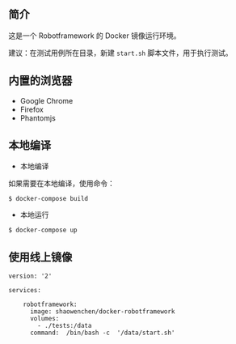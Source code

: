 ## 简介

这是一个 Robotframework 的 Docker 镜像运行环境。

建议：在测试用例所在目录，新建 `start.sh` 脚本文件，用于执行测试。

## 内置的浏览器

- Google Chrome
- Firefox
- Phantomjs

## 本地编译

- 本地编译

如果需要在本地编译，使用命令：

```shell
$ docker-compose build
```

- 本地运行

```shell
$ docker-compose up
```

## 使用线上镜像

```shell
version: '2'

services:

    robotframework:
      image: shaowenchen/docker-robotframework
      volumes:
        - ./tests:/data
      command:  /bin/bash -c  '/data/start.sh'
```
